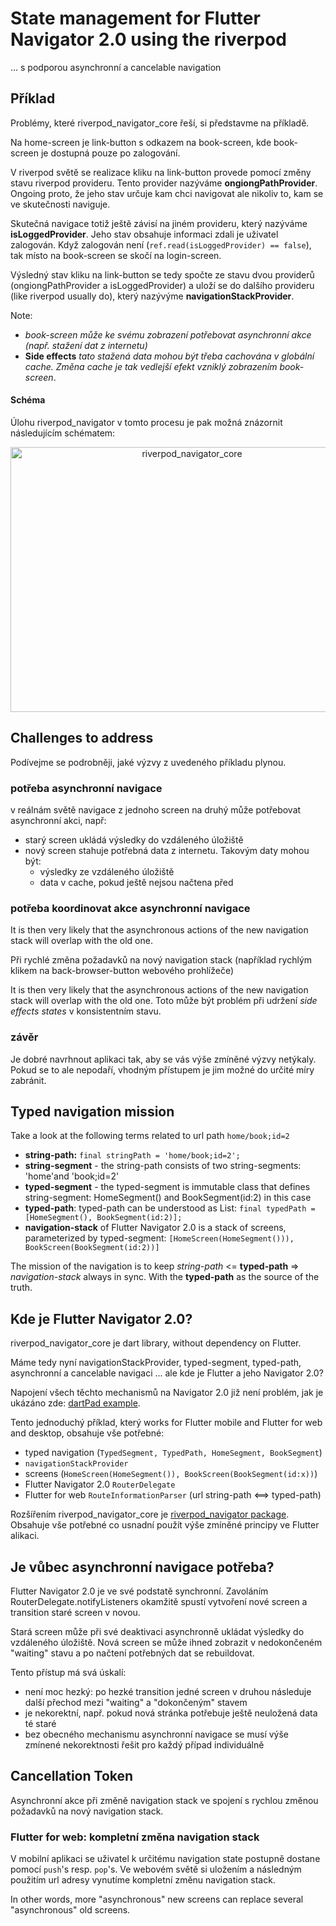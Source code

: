 # State management for Flutter Navigator 2.0 using the riverpod

... s podporou asynchronní a cancelable navigation

## Příklad

Problémy, které riverpod_navigator_core řeší, si představme na příkladě.

Na home-screen je link-button s odkazem na book-screen, kde book-screen je dostupná pouze po zalogování.

V riverpod světě se realizace kliku na link-button provede pomocí změny stavu riverpod provideru. 
Tento provider nazýváme **ongiongPathProvider**. 
Ongoing proto, že jeho stav určuje kam chci navigovat ale nikoliv to, kam se ve skutečnosti naviguje.

Skutečná navigace totiž ještě závisí na jiném provideru, který nazýváme **isLoggedProvider**.
Jeho stav obsahuje informaci zdali je uživatel zalogován. 
Když zalogován není (```ref.read(isLoggedProvider) == false```), tak místo na book-screen se skočí na login-screen.

Výsledný stav kliku na link-button se tedy spočte ze stavu dvou providerů (ongiongPathProvider a isLoggedProvider) 
a uloží se do dalšího provideru (like riverpod usually do), který nazývýme **navigationStackProvider**.

Note: 
- *book-screen může ke svému zobrazení potřebovat asynchronní akce (např. stažení dat z internetu)*
- **Side effects**
*tato stažená data mohou být třeba cachována v globální cache. Změna cache je tak vedlejší efekt vzniklý zobrazením book-screen*.


#### Schéma

Úlohu riverpod_navigator v tomto procesu je pak možná znázornit následujícím schématem:

<p align="center">
<img src="https://github.com/PavelPZ/riverpod_navigator/blob/main/packages/riverpod_navigator_core/README.png" width="565" height="424" alt="riverpod_navigator_core" />
</p>

## Challenges to address

Podívejme se podrobněji, jaké výzvy z uvedeného příkladu plynou.

### potřeba asynchronní navigace<br/>
v reálnám světě navigace z jednoho screen na druhý může potřebovat asynchronní akci, např:

- starý screen ukládá výsledky do vzdáleného úložiště 
- nový screen stahuje potřebná data z internetu. Takovým daty mohou být:
  - výsledky ze vzdáleného úložiště
  - data v cache, pokud ještě nejsou načtena před  

### potřeba koordinovat akce asynchronní navigace


It is then very likely that the asynchronous actions of the new navigation stack will overlap with the old one.

Při rychlé změna požadavků na nový navigation stack (například rychlým klikem na back-browser-button webového prohlížeče)

It is then very likely that the asynchronous actions of the new navigation stack will overlap with the old one.
Toto může být problém při udržení *side effects states* v konsistentním stavu.

### závěr

Je dobré navrhnout aplikaci tak, aby se vás výše zmíněné výzvy netýkaly.
Pokud se to ale nepodaří, vhodným přístupem je jim možné do určité míry zabránit.

## Typed navigation mission

Take a look at the following terms related to url path ```home/book;id=2```

- **string-path:** ```final stringPath = 'home/book;id=2';```
- **string-segment** - the string-path consists of two string-segments: 'home'and 'book;id=2'
- **typed-segment** - the typed-segment is immutable class that defines string-segment: HomeSegment() and BookSegment(id:2) in this case
- **typed-path**: typed-path can be understood as List<typed-segment>: ```final typedPath = [HomeSegment(), BookSegment(id:2)];```
- **navigation-stack** of Flutter Navigator 2.0 is a stack of screens, parameterized by typed-segment:
  ```[HomeScreen(HomeSegment())), BookScreen(BookSegment(id:2))]```

The mission of the navigation is to keep *string-path* <= **typed-path** => *navigation-stack* always in sync.
With the **typed-path** as the source of the truth.

## Kde je Flutter Navigator 2.0?

riverpod_navigator_core je dart library, without dependency on Flutter. 

Máme tedy nyní navigationStackProvider, typed-segment, typed-path, asynchronní a cancelable navigaci ... ale kde je Flutter a jeho Navigator 2.0?

Napojení všech těchto mechanismů na Navigator 2.0 již není problém, jak je ukázáno zde: [dartPad example](https://dartpad.dev/?id=970ba56347a19d86ccafeb551b013fd3).

Tento jednoduchý příklad, který works for Flutter mobile and Flutter for web and desktop, obsahuje vše potřebné:
- typed navigation (```TypedSegment, TypedPath, HomeSegment, BookSegment```)
- ```navigationStackProvider```
- screens (```HomeScreen(HomeSegment()), BookScreen(BookSegment(id:x))```)
- Flutter Navigator 2.0 ```RouterDelegate```
- Flutter for web ```RouteInformationParser``` (url string-path <==> typed-path)

Rozšířením riverpod_navigator_core je [riverpod_navigator package](https://pub.dev/packages/riverpod_navigator). 
Obsahuje vše potřebné co usnadní použít výše zmíněné principy ve Flutter alikaci.

## Je vůbec asynchronní navigace potřeba?

Flutter Navigator 2.0 je ve své podstatě synchronní. 
Zavoláním RouterDelegate.notifyListeners okamžitě spustí vytvoření nové screen a transition staré screen v novou.

Stará screen může při své deaktivaci asynchronně ukládat výsledky do vzdáleného úložiště.
Nová screen se může ihned zobrazit v nedokončeném "waiting" stavu a po načtení potřebných dat se rebuildovat.

Tento přístup má svá úskalí:
- není moc hezký: po hezké transition jedné screen v druhou následuje další přechod mezi "waiting" a "dokončeným" stavem
- je nekorektní, např. pokud nová stránka potřebuje ještě neuložená data té staré
- bez obecného mechanismu asynchronní navigace se musí výše zmínené nekorektnosti řešit pro každý případ individuálně 

## Cancellation Token

Asynchronní akce při změně navigation stack ve spojení s rychlou změnou požadavků na nový navigation stack.






### Flutter for web: kompletní změna navigation stack

V mobilní aplikaci se uživatel k určitému navigation state postupně dostane pomocí ```push```'s resp. ```pop```'s.
Ve webovém světě si uložením a následným použitím url adresy vynutíme kompletní změnu navigation stack.

In other words, more "asynchronous" new screens can replace several "asynchronous" old screens.

